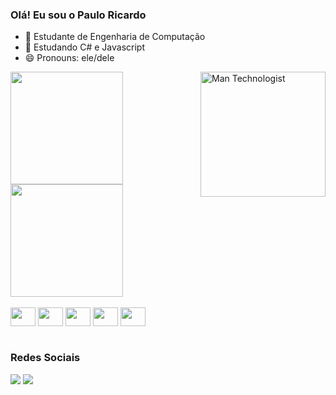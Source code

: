 ### Olá! Eu sou o Paulo Ricardo

- 🔭 Estudante de Engenharia de Computação
- 🌱 Estudando C# e Javascript
- 😄 Pronouns: ele/dele

<img align="right" src="https://raw.githubusercontent.com/Tarikul-Islam-Anik/Animated-Fluent-Emojis/master/Emojis/People/Man%20Technologist.png" alt="Man Technologist" width="200" height="200" />
<div>
  <a href="https://github.com/prsousa8/prsousa8/"></a>
  <img height="180em" src="https://github-readme-stats.vercel.app/api?username=prsousa8&show_icons=true&theme=transparent">
  <img height="180em" src="https://github-readme-stats.vercel.app/api/top-langs/?username=prsousa8&layout=compact&theme=transparent">
</div>

</br>

<div style="display:inline_block">  
    <img align="center" height="30" width="40" src="https://cdn.jsdelivr.net/gh/devicons/devicon/icons/csharp/csharp-original.svg" />
    <img align="center" height="30" width="40" src="https://cdn.jsdelivr.net/gh/devicons/devicon/icons/css3/css3-original.svg" />
    <img align="center" height="30" width="40" src="https://cdn.jsdelivr.net/gh/devicons/devicon/icons/html5/html5-original.svg" />
    <img align="center" height="30" width="40" src="https://cdn.jsdelivr.net/gh/devicons/devicon/icons/java/java-original.svg" />
    <img align="center" height="30" width="40" src="https://cdn.jsdelivr.net/gh/devicons/devicon/icons/javascript/javascript-original.svg" />
</div>

</br>

### Redes Sociais

<div style="display:inline_block">
  <a href="https://www.linkedin.com/in/pauloricardo8/"><img src="https://img.shields.io/badge/LinkedIn-0077B5?style=for-the-badge&logo=linkedin&logoColor=white"></a>
  <a href="https://www.instagram.com/pauloricardo_176/"><img src="https://img.shields.io/badge/Instagram-E4405F?style=for-the-badge&logo=instagram&logoColor=white"></a>
</div>

